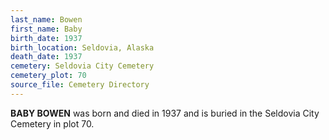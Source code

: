 ```yaml
---
last_name: Bowen
first_name: Baby
birth_date: 1937
birth_location: Seldovia, Alaska
death_date: 1937
cemetery: Seldovia City Cemetery
cemetery_plot: 70
source_file: Cemetery Directory
---
```

**BABY BOWEN** was born and died in 1937 and is buried in the Seldovia City Cemetery in plot 70. 

